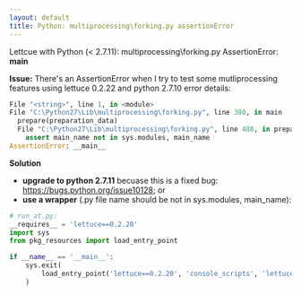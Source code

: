 ```yaml
---
layout: default
title: Python: multiprocessing\forking.py assertionError
---
```



Lettcue with Python (< 2.7.11): multiprocessing\forking.py AssertionError: __main__

**Issue:**
There's an AssertionError when I try to test some mutliprocessing features using lettuce 0.2.22 and python 2.7.10
error details:

```python
File "<string>", line 1, in <module>
File "C:\Python27\Lib\multiprocessing\forking.py", line 380, in main
  prepare(preparation_data)
  File "C:\Python27\Lib\multiprocessing\forking.py", line 488, in prepare
    assert main_name not in sys.modules, main_name
AssertionError: __main__
```

**Solution**

 - **upgrade to python 2.7.11** becuase this is a fixed bug: https://bugs.python.org/issue10128; or
 - **use a wrapper** (.py file name should be not in sys.modules, main_name):

```python
# run_at.py:
__requires__ = 'lettuce==0.2.20'
import sys
from pkg_resources import load_entry_point

if __name__ == '__main__':
    sys.exit(
        load_entry_point('lettuce==0.2.20', 'console_scripts', 'lettuce')()
    )
```
